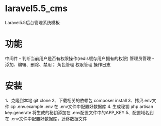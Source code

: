 # laravel5.5_cms
Laravel5.5后台管理系统模板
# 功能
 中间件 - 判断当前用户是否有权限操作(redis缓存用户拥有的权限)
 管理员管理 - 添加、编辑、删除、禁用；
 角色管理
 权限管理
 操作日志
 # 安装
 1、克隆到本地
 git clone 
 2、下载相关的依赖包
 composer install
 3、拷贝.env文件
 cp .env.example .env
  在 .env文件中配置好数据库
 4. 生成秘钥
 php artisan key:generate
 将生成的秘钥添加在 .env配置文件中的APP_KEY
 5、配置域名到
 在 .env文件中配置好数据库，迁移数据文件
